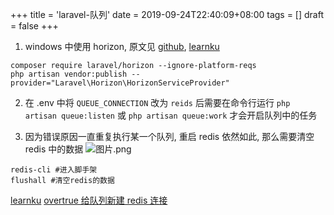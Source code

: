 +++
title = 'laravel-队列'
date = 2019-09-24T22:40:09+08:00
tags = []
draft = false
+++

1. windows 中使用 horizon, 原文见 [github](https://github.com/laravel/horizon/issues/78), [learnku](https://learnku.com/laravel/t/14449/failed-to-install-composer-require-laravelhorizon10)
```
composer require laravel/horizon --ignore-platform-reqs
php artisan vendor:publish --provider="Laravel\Horizon\HorizonServiceProvider"
```

2. 在 .env 中将 `QUEUE_CONNECTION` 改为 `reids` 后需要在命令行运行 `php artisan queue:listen` 或 `php artisan queue:work` 才会开启队列中的任务

3. 因为错误原因一直重复执行某一个队列, 重启 redis 依然如此, 那么需要清空 redis  中的数据
![图片.png](https://upload-images.jianshu.io/upload_images/4073481-f7711f2d84fd90e5.png?imageMogr2/auto-orient/strip%7CimageView2/2/w/1240)

```
redis-cli #进入脚手架
flushall #清空redis的数据
```
[learnku](https://learnku.com/laravel/t/16677)
[overtrue 给队列新建 redis 连接](https://zhuanlan.zhihu.com/p/27609435)

